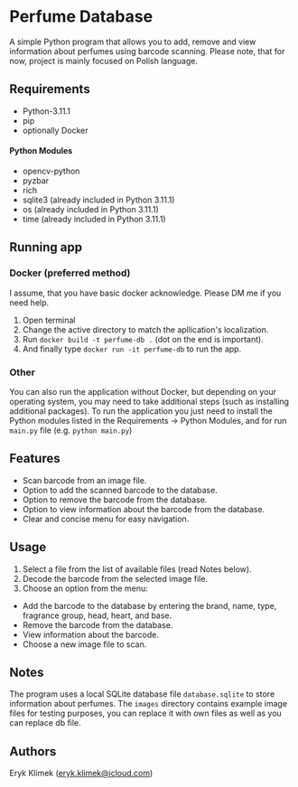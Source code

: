 # Perfume Database
A simple Python program that allows you to add, remove and view information about perfumes using barcode scanning. Please note, that for now, project is mainly focused on Polish language.

## Requirements
- Python-3.11.1
- pip
- optionally Docker

#### Python Modules
- opencv-python
- pyzbar
- rich
- sqlite3 (already included in Python 3.11.1)
- os (already included in Python 3.11.1)
- time (already included in Python 3.11.1)

## Running app
### Docker (preferred method)
I assume, that you have basic docker acknowledge. Please DM me if you need help.
1. Open terminal
2. Change the active directory to match the apllication's localization.
3. Run `docker build -t perfume-db .` (dot on the end is important).
4. And finally type `docker run -it perfume-db` to run the app.

### Other
You can also run the application without Docker, but depending on your operating system, you may need to take additional steps (such as installing additional packages). To run the application you just need to install the Python modules listed in the Requirements -> Python Modules, and for run `main.py` file (e.g. `python main.py`)

## Features
- Scan barcode from an image file.
- Option to add the scanned barcode to the database.
- Option to remove the barcode from the database.
- Option to view information about the barcode from the database.
- Clear and concise menu for easy navigation.

## Usage
1. Select a file from the list of available files (read Notes below).
2. Decode the barcode from the selected image file.
3. Choose an option from the menu:
- Add the barcode to the database by entering the brand, name, type, fragrance group, head, heart, and base.
- Remove the barcode from the database.
- View information about the barcode.
- Choose a new image file to scan.

## Notes
The program uses a local SQLite database file `database.sqlite` to store information about perfumes. The `images` directory contains example image files for testing purposes, you can replace it with own files as well as you can replace db file.

## Authors
Eryk Klimek (eryk.klimek@icloud.com)
